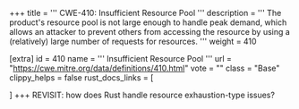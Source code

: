 +++
title = '''
CWE-410: Insufficient Resource Pool
'''
description	= '''
The product's resource pool is not large enough to handle peak demand, which allows an attacker to prevent others from accessing the resource by using a (relatively) large number of requests for resources.
'''
weight = 410

[extra]
id = 410
name = '''
Insufficient Resource Pool
'''
url = "https://cwe.mitre.org/data/definitions/410.html"
vote = ""
class = "Base"
clippy_helps = false
rust_docs_links = [
	
]
+++
REVISIT: how does Rust handle resource exhaustion-type issues?